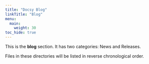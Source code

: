 ```yaml
---
title: "Docsy Blog"
linkTitle: "Blog"
menu:
  main:
    weight: 30
toc_hide: true
---
```



This is the **blog** section. It has two categories: News and Releases.

Files in these directories will be listed in reverse chronological order.

